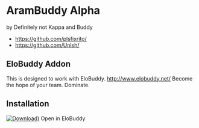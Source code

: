 # AramBuddy Alpha
by Definitely not Kappa and Buddy
- https://github.com/plsfixrito/
- https://github.com/Unlsh/

## EloBuddy Addon
This is designed to work with EloBuddy.
http://www.elobuddy.net/ 
Become the hope of your team. Dominate.

## Installation
[![Download](http://icons.iconarchive.com/icons/graphicloads/100-flat/256/download-icon.png))](http://elobuddy.net/) Open in EloBuddy
